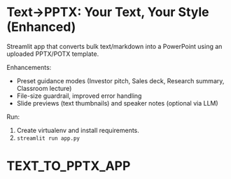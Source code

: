 # Text→PPTX: Your Text, Your Style (Enhanced)

Streamlit app that converts bulk text/markdown into a PowerPoint using an uploaded PPTX/POTX template.

Enhancements:
- Preset guidance modes (Investor pitch, Sales deck, Research summary, Classroom lecture)
- File-size guardrail, improved error handling
- Slide previews (text thumbnails) and speaker notes (optional via LLM)

Run:
1. Create virtualenv and install requirements.
2. `streamlit run app.py`
# TEXT_TO_PPTX_APP
